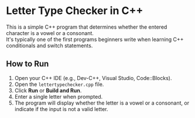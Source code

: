 # Letter Type Checker in C++

This is a simple C++ program that determines whether the entered character is a vowel or a consonant.  
It's typically one of the first programs beginners write when learning C++ conditionals and switch statements.

## How to Run

1. Open your C++ IDE (e.g., Dev-C++, Visual Studio, Code::Blocks).
2. Open the `lettertypechecker.cpp` file.
3. Click **Run** or **Build and Run**.
4. Enter a single letter when prompted.
5. The program will display whether the letter is a vowel or a consonant, or indicate if the input is not a valid letter.
